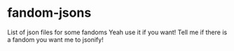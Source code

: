 # fandom-jsons
List of json files for some fandoms
Yeah use it if you want! Tell me if there is a fandom you want me to jsonify!

